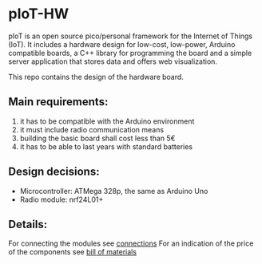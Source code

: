 pIoT-HW
=======

pIoT is an open source pico/personal framework for the Internet of Things (IoT).
It includes a hardware design for low-cost, low-power, Arduino compatible boards, a C++ library for programming the board and a simple server application that stores data and offers web visualization.


This repo contains the design of the hardware board.


Main requirements:
------------------

1.  it has to be compatible with the Arduino environment
2.  it must include radio communication means
2.  building the basic board shall cost less than 5€
3.  it has to be able to last years with standard batteries

Design decisions:
-----------------

*  Microcontroller: ATMega 328p, the same as Arduino Uno
*  Radio module: nrf24L01+

Details:
--------

For connecting the modules see [connections](connections.md)
For an indication of the price of the components see [bill of materials](materials.md)

